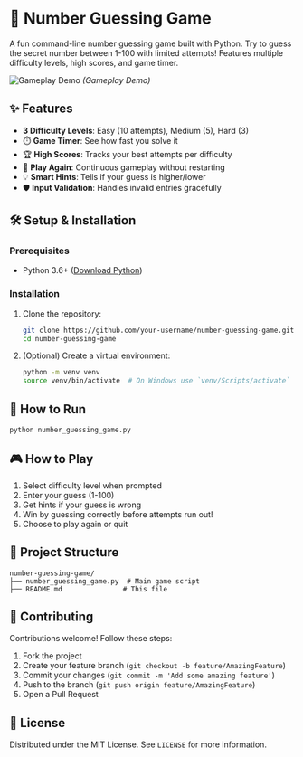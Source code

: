 # 🎯 Number Guessing Game

A fun command-line number guessing game built with Python. Try to guess the secret number between 1-100 with limited attempts! Features multiple difficulty levels, high scores, and game timer.

![Gameplay Demo](https://media0.giphy.com/media/v1.Y2lkPTc5MGI3NjExNDJrM2o5dmg4OTBibmkxZXNuY2puenA5cWJwd2kzaHZodDNsNjJrMiZlcD12MV9pbnRlcm5hbF9naWZfYnlfaWQmY3Q9Zw/60ggwZXCkA7dtVlTWp/giphy.gif) *(Gameplay Demo)*


## ✨ Features

- **3 Difficulty Levels**: Easy (10 attempts), Medium (5), Hard (3)
- ⏱️ **Game Timer**: See how fast you solve it
- 🏆 **High Scores**: Tracks your best attempts per difficulty
- 🔄 **Play Again**: Continuous gameplay without restarting
- 💡 **Smart Hints**: Tells if your guess is higher/lower
- 🛡️ **Input Validation**: Handles invalid entries gracefully

## 🛠️ Setup & Installation

### Prerequisites
- Python 3.6+ ([Download Python](https://www.python.org/downloads/))

### Installation

1. Clone the repository:
   ```bash
   git clone https://github.com/your-username/number-guessing-game.git
   cd number-guessing-game
   ```

2. (Optional) Create a virtual environment:
   ```bash
   python -m venv venv
   source venv/bin/activate  # On Windows use `venv/Scripts/activate`
   ```

## 🚀 How to Run

```bash
python number_guessing_game.py
```

## 🎮 How to Play

1. Select difficulty level when prompted
2. Enter your guess (1-100)
3. Get hints if your guess is wrong
4. Win by guessing correctly before attempts run out!
5. Choose to play again or quit

## 📂 Project Structure

```
number-guessing-game/
├── number_guessing_game.py  # Main game script
├── README.md               # This file
```

## 🤝 Contributing

Contributions welcome! Follow these steps:
1. Fork the project
2. Create your feature branch (`git checkout -b feature/AmazingFeature`)
3. Commit your changes (`git commit -m 'Add some amazing feature'`)
4. Push to the branch (`git push origin feature/AmazingFeature`)
5. Open a Pull Request

## 📜 License

Distributed under the MIT License. See `LICENSE` for more information.


